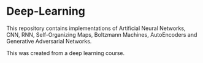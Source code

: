 # Deep-Learning
This repository contains implementations of Artificial Neural Networks, CNN, RNN, Self-Organizing Maps, Boltzmann Machines, AutoEncoders and Generative Adversarial Networks.

This was created from a deep learning course.
